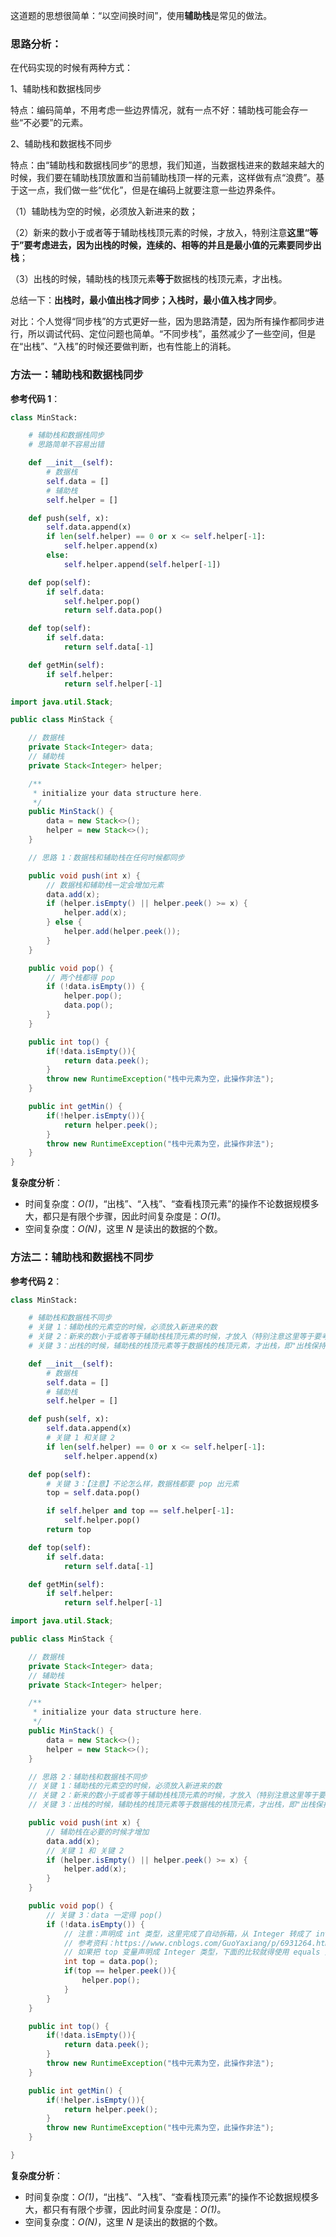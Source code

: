 这道题的思想很简单：“以空间换时间”，使用**辅助栈**是常见的做法。

### 思路分析：

在代码实现的时候有两种方式：

1、辅助栈和数据栈同步

特点：编码简单，不用考虑一些边界情况，就有一点不好：辅助栈可能会存一些“不必要”的元素。

2、辅助栈和数据栈不同步

特点：由“辅助栈和数据栈同步”的思想，我们知道，当数据栈进来的数越来越大的时候，我们要在辅助栈顶放置和当前辅助栈顶一样的元素，这样做有点“浪费”。基于这一点，我们做一些“优化”，但是在编码上就要注意一些边界条件。

（1）辅助栈为空的时候，必须放入新进来的数；

（2）新来的数小于或者等于辅助栈栈顶元素的时候，才放入，特别注意**这里“等于”要考虑进去，因为出栈的时候，连续的、相等的并且是最小值的元素要同步出栈**；

（3）出栈的时候，辅助栈的栈顶元素**等于**数据栈的栈顶元素，才出栈。

总结一下：**出栈时，最小值出栈才同步；入栈时，最小值入栈才同步**。


对比：个人觉得“同步栈”的方式更好一些，因为思路清楚，因为所有操作都同步进行，所以调试代码、定位问题也简单。“不同步栈”，虽然减少了一些空间，但是在“出栈”、“入栈”的时候还要做判断，也有性能上的消耗。

### 方法一：辅助栈和数据栈同步

**参考代码 1**：


```Python []
class MinStack:

    # 辅助栈和数据栈同步
    # 思路简单不容易出错

    def __init__(self):
        # 数据栈
        self.data = []
        # 辅助栈
        self.helper = []

    def push(self, x):
        self.data.append(x)
        if len(self.helper) == 0 or x <= self.helper[-1]:
            self.helper.append(x)
        else:
            self.helper.append(self.helper[-1])

    def pop(self):
        if self.data:
            self.helper.pop()
            return self.data.pop()

    def top(self):
        if self.data:
            return self.data[-1]

    def getMin(self):
        if self.helper:
            return self.helper[-1]
```
```Java []
import java.util.Stack;

public class MinStack {

    // 数据栈
    private Stack<Integer> data;
    // 辅助栈
    private Stack<Integer> helper;

    /**
     * initialize your data structure here.
     */
    public MinStack() {
        data = new Stack<>();
        helper = new Stack<>();
    }

    // 思路 1：数据栈和辅助栈在任何时候都同步

    public void push(int x) {
        // 数据栈和辅助栈一定会增加元素
        data.add(x);
        if (helper.isEmpty() || helper.peek() >= x) {
            helper.add(x);
        } else {
            helper.add(helper.peek());
        }
    }

    public void pop() {
        // 两个栈都得 pop
        if (!data.isEmpty()) {
            helper.pop();
            data.pop();
        }
    }

    public int top() {
        if(!data.isEmpty()){
            return data.peek();
        }
        throw new RuntimeException("栈中元素为空，此操作非法");
    }

    public int getMin() {
        if(!helper.isEmpty()){
            return helper.peek();
        }
        throw new RuntimeException("栈中元素为空，此操作非法");
    }
}
```

**复杂度分析**：

+ 时间复杂度：*O(1)*，“出栈”、“入栈”、“查看栈顶元素”的操作不论数据规模多大，都只是有限个步骤，因此时间复杂度是：*O(1)*。
+ 空间复杂度：*O(N)*，这里 *N* 是读出的数据的个数。

### 方法二：辅助栈和数据栈不同步

**参考代码 2**：


```Python []
class MinStack:

    # 辅助栈和数据栈不同步
    # 关键 1：辅助栈的元素空的时候，必须放入新进来的数
    # 关键 2：新来的数小于或者等于辅助栈栈顶元素的时候，才放入（特别注意这里等于要考虑进去）
    # 关键 3：出栈的时候，辅助栈的栈顶元素等于数据栈的栈顶元素，才出栈，即"出栈保持同步"就可以了

    def __init__(self):
        # 数据栈
        self.data = []
        # 辅助栈
        self.helper = []

    def push(self, x):
        self.data.append(x)
        # 关键 1 和关键 2
        if len(self.helper) == 0 or x <= self.helper[-1]:
            self.helper.append(x)

    def pop(self):
        # 关键 3：【注意】不论怎么样，数据栈都要 pop 出元素
        top = self.data.pop()

        if self.helper and top == self.helper[-1]:
            self.helper.pop()
        return top

    def top(self):
        if self.data:
            return self.data[-1]

    def getMin(self):
        if self.helper:
            return self.helper[-1]
```
```Java []
import java.util.Stack;

public class MinStack {

    // 数据栈
    private Stack<Integer> data;
    // 辅助栈
    private Stack<Integer> helper;

    /**
     * initialize your data structure here.
     */
    public MinStack() {
        data = new Stack<>();
        helper = new Stack<>();
    }

    // 思路 2：辅助栈和数据栈不同步
    // 关键 1：辅助栈的元素空的时候，必须放入新进来的数
    // 关键 2：新来的数小于或者等于辅助栈栈顶元素的时候，才放入（特别注意这里等于要考虑进去）
    // 关键 3：出栈的时候，辅助栈的栈顶元素等于数据栈的栈顶元素，才出栈，即"出栈保持同步"就可以了

    public void push(int x) {
        // 辅助栈在必要的时候才增加
        data.add(x);
        // 关键 1 和 关键 2
        if (helper.isEmpty() || helper.peek() >= x) {
            helper.add(x);
        }
    }

    public void pop() {
        // 关键 3：data 一定得 pop()
        if (!data.isEmpty()) {
            // 注意：声明成 int 类型，这里完成了自动拆箱，从 Integer 转成了 int，因此下面的比较可以使用 "==" 运算符
            // 参考资料：https://www.cnblogs.com/GuoYaxiang/p/6931264.html
            // 如果把 top 变量声明成 Integer 类型，下面的比较就得使用 equals 方法
            int top = data.pop();
            if(top == helper.peek()){
                helper.pop();
            }
        }
    }

    public int top() {
        if(!data.isEmpty()){
            return data.peek();
        }
        throw new RuntimeException("栈中元素为空，此操作非法");
    }

    public int getMin() {
        if(!helper.isEmpty()){
            return helper.peek();
        }
        throw new RuntimeException("栈中元素为空，此操作非法");
    }

}
```

**复杂度分析**：

+ 时间复杂度：*O(1)*，“出栈”、“入栈”、“查看栈顶元素”的操作不论数据规模多大，都只有有限个步骤，因此时间复杂度是：*O(1)*。
+ 空间复杂度：*O(N)*，这里 *N* 是读出的数据的个数。